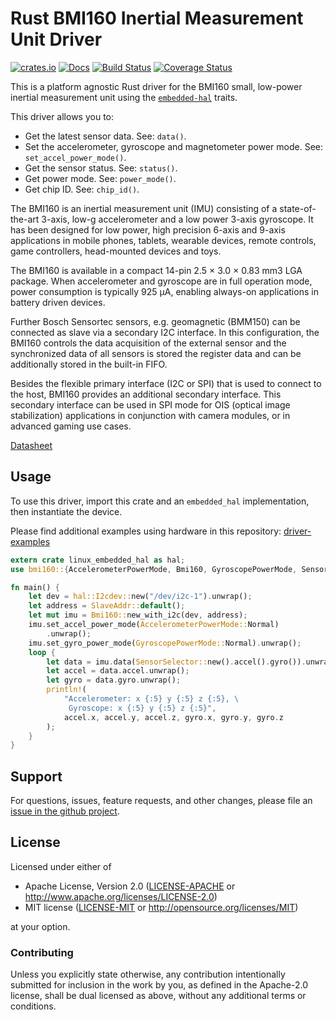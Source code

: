 # Rust BMI160 Inertial Measurement Unit Driver

[![crates.io](https://img.shields.io/crates/v/bmi160.svg)](https://crates.io/crates/bmi160)
[![Docs](https://docs.rs/bmi160/badge.svg)](https://docs.rs/bmi160)
[![Build Status](https://travis-ci.com/eldruin/bmi160-rs.svg?branch=master)](https://travis-ci.com/eldruin/bmi160-rs)
[![Coverage Status](https://coveralls.io/repos/github/eldruin/bmi160-rs/badge.svg?branch=master)](https://coveralls.io/github/eldruin/bmi160-rs?branch=master)

This is a platform agnostic Rust driver for the BMI160 small, low-power
inertial measurement unit using the [`embedded-hal`] traits.

This driver allows you to:
- Get the latest sensor data. See: `data()`.
- Set the accelerometer, gyroscope and magnetometer power mode. See: `set_accel_power_mode()`.
- Get the sensor status. See: `status()`.
- Get power mode. See: `power_mode()`.
- Get chip ID. See: `chip_id()`.

<!-- TODO
[Introductory blog post]()
-->

The BMI160 is an inertial measurement unit (IMU) consisting of a
state-of-the-art 3-axis, low-g accelerometer and a low power 3-axis
gyroscope. It has been designed for low power, high precision 6-axis and
9-axis applications in mobile phones, tablets, wearable devices, remote
controls, game controllers, head-mounted devices and toys.

The BMI160 is available in a compact 14-pin 2.5 × 3.0 × 0.83 mm3 LGA
package. When accelerometer and gyroscope are in full operation mode, power
consumption is typically 925 μA, enabling always-on applications in
battery driven devices.

Further Bosch Sensortec sensors, e.g. geomagnetic (BMM150) can be connected
as slave via a secondary I2C interface. In this configuration, the BMI160
controls the data acquisition of the external sensor and the synchronized
data of all sensors is stored the register data and can be additionally
stored in the built-in FIFO.

Besides the flexible primary interface (I2C or SPI) that is used to connect
to the host, BMI160 provides an additional secondary interface. This
secondary interface can be used in SPI mode for OIS (optical image
stabilization) applications in conjunction with camera modules, or in
advanced gaming use cases.

[Datasheet](https://www.bosch-sensortec.com/media/boschsensortec/downloads/datasheets/bst-bmi160-ds000.pdf)

## Usage

To use this driver, import this crate and an `embedded_hal` implementation,
then instantiate the device.

Please find additional examples using hardware in this repository: [driver-examples]

[driver-examples]: https://github.com/eldruin/driver-examples

```rust
extern crate linux_embedded_hal as hal;
use bmi160::{AccelerometerPowerMode, Bmi160, GyroscopePowerMode, SensorSelector, SlaveAddr};

fn main() {
    let dev = hal::I2cdev::new("/dev/i2c-1").unwrap();
    let address = SlaveAddr::default();
    let mut imu = Bmi160::new_with_i2c(dev, address);
    imu.set_accel_power_mode(AccelerometerPowerMode::Normal)
        .unwrap();
    imu.set_gyro_power_mode(GyroscopePowerMode::Normal).unwrap();
    loop {
        let data = imu.data(SensorSelector::new().accel().gyro()).unwrap();
        let accel = data.accel.unwrap();
        let gyro = data.gyro.unwrap();
        println!(
            "Accelerometer: x {:5} y {:5} z {:5}, \
             Gyroscope: x {:5} y {:5} z {:5}",
            accel.x, accel.y, accel.z, gyro.x, gyro.y, gyro.z
        );
    }
}
```

## Support

For questions, issues, feature requests, and other changes, please file an
[issue in the github project](https://github.com/eldruin/bmi160-rs/issues).

## License

Licensed under either of

 * Apache License, Version 2.0 ([LICENSE-APACHE](LICENSE-APACHE) or
   http://www.apache.org/licenses/LICENSE-2.0)
 * MIT license ([LICENSE-MIT](LICENSE-MIT) or
   http://opensource.org/licenses/MIT)

at your option.

### Contributing

Unless you explicitly state otherwise, any contribution intentionally submitted
for inclusion in the work by you, as defined in the Apache-2.0 license, shall
be dual licensed as above, without any additional terms or conditions.

[`embedded-hal`]: https://github.com/rust-embedded/embedded-hal
